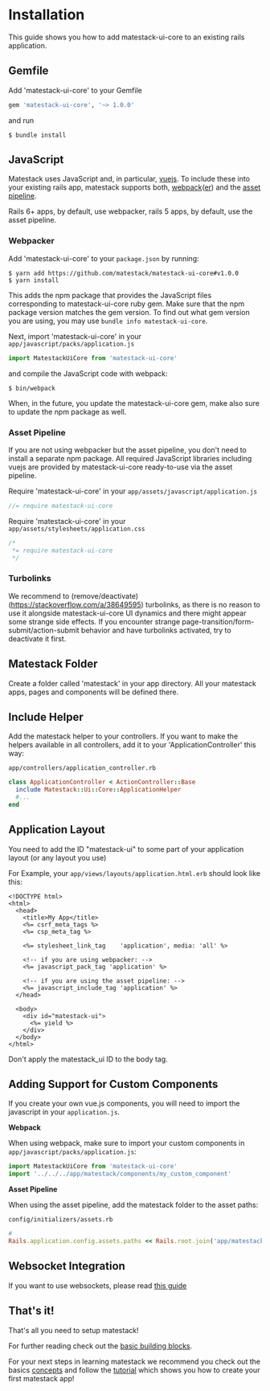 # Installation

This guide shows you how to add matestack-ui-core to an existing rails application.

## Gemfile

Add 'matestack-ui-core' to your Gemfile

```ruby
gem 'matestack-ui-core', '~> 1.0.0'
```

and run

```shell
$ bundle install
```

## JavaScript

Matestack uses JavaScript and, in particular, [vuejs](http://vuejs.org). To include these into your existing rails app, matestack supports both, [webpack](https://webpack.js.org/)([er](https://github.com/rails/webpacker/)) and the [asset pipeline](https://guides.rubyonrails.org/asset_pipeline.html).

Rails 6+ apps, by default, use webpacker, rails 5 apps, by default, use the asset pipeline.

### Webpacker

Add 'matestack-ui-core' to your `package.json` by running:

```
$ yarn add https://github.com/matestack/matestack-ui-core#v1.0.0
$ yarn install
```

This adds the npm package that provides the JavaScript files corresponding to matestack-ui-core ruby gem. Make sure that the npm package version matches the gem version. To find out what gem version you are using, you may use `bundle info matestack-ui-core`.

Next, import 'matestack-ui-core' in your `app/javascript/packs/application.js`

```js
import MatestackUiCore from 'matestack-ui-core'
```

and compile the JavaScript code with webpack:

```
$ bin/webpack
```

When, in the future, you update the matestack-ui-core gem, make also sure to update the npm package as well.

### Asset Pipeline

If you are not using webpacker but the asset pipeline, you don't need to install a separate npm package. All required JavaScript libraries including vuejs are provided by matestack-ui-core ready-to-use via the asset pipeline.

Require 'matestack-ui-core' in your `app/assets/javascript/application.js`

```javascript
//= require matestack-ui-core
```

Require 'matestack-ui-core' in your `app/assets/stylesheets/application.css`

```css
/*
 *= require matestack-ui-core
 */
```

### Turbolinks

We recommend to (remove/deactivate)(https://stackoverflow.com/a/38649595) turbolinks, as there is no reason to use it alongside matestack-ui-core UI dynamics and there might appear some strange side effects. If you encounter strange page-transition/form-submit/action-submit behavior and have turbolinks activated, try to deactivate it first.

## Matestack Folder

Create a folder called 'matestack' in your app directory. All your matestack apps,
pages and components will be defined there.

## Include Helper

Add the matestack helper to your controllers. If you want to make the helpers
available in all controllers, add it to your 'ApplicationController' this way:

`app/controllers/application_controller.rb`

```ruby
class ApplicationController < ActionController::Base
  include Matestack::Ui::Core::ApplicationHelper
  #...
end
```

## Application Layout

You need to add the ID "matestack-ui" to some part of your application layout (or any layout you use)

For Example, your `app/views/layouts/application.html.erb` should look like this:

```erb
<!DOCTYPE html>
<html>
  <head>
    <title>My App</title>
    <%= csrf_meta_tags %>
    <%= csp_meta_tag %>

    <%= stylesheet_link_tag    'application', media: 'all' %>

    <!-- if you are using webpacker: -->
    <%= javascript_pack_tag 'application' %>

    <!-- if you are using the asset pipeline: -->
    <%= javascript_include_tag 'application' %>
  </head>

  <body>
    <div id="matestack-ui">
      <%= yield %>
    </div>
  </body>
</html>
```
Don't apply the matestack_ui ID to the body tag.

## Adding Support for Custom Components

If you create your own vue.js components, you will need to import the javascript in your `application.js`.

**Webpack**

When using webpack, make sure to import your custom components in `app/javascript/packs/application.js`:

```js
import MatestackUiCore from 'matestack-ui-core'
import '../../../app/matestack/components/my_custom_component'
```

**Asset Pipeline**

When using the asset pipeline, add the matestack folder to the asset paths:

`config/initializers/assets.rb`

```ruby
# 
Rails.application.config.assets.paths << Rails.root.join('app/matestack/components')
```

## Websocket Integration

If you want to use websockets, please read [this guide](/docs/guides/1000-action_cable/)

## That's it!

That's all you need to setup matestack!

For further reading check out the [basic building blocks](/docs/guides/200-basic_building_blocks/).

For your next steps in learning matestack we recommend you check out the basics [concepts](/docs/concepts/README.md) and follow the [tutorial](/docs/guides/100-tutorial) which shows you how to create your first matestack app!
